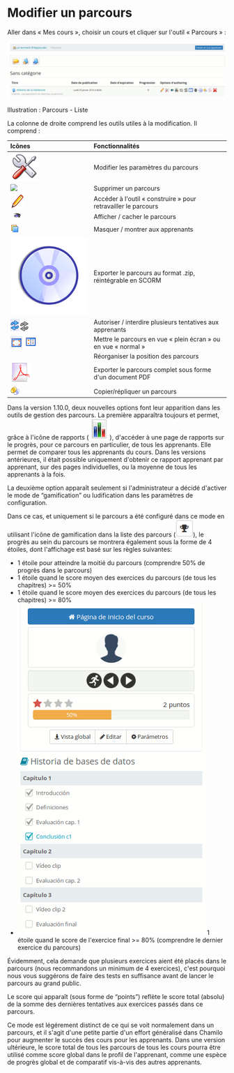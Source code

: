 # Modifier un parcours

Aller dans « Mes cours », choisir un cours et cliquer sur l'outil « Parcours » :

![](../../.gitbook/assets/image131%20%281%29.png)

Illustration : Parcours - Liste

La colonne de droite comprend les outils utiles à la modification. Il comprend :

| Icônes | Fonctionnalités |
| :--- | :--- |
| ![](../../.gitbook/assets/reference.png) | Modifier les paramètres du parcours |
| ![](../../.gitbook/assets/graficos27.pnh) | Supprimer un parcours |
| ![](../../.gitbook/assets/edit.png) | Accéder à l'outil « construire » pour retravailler le parcours |
| ![](../../.gitbook/assets/images194%20%281%29.png) | Afficher / cacher le parcours |
| ![](../../.gitbook/assets/images195%20%281%29.png) | Masquer / montrer aux apprenants |
| ![](../../.gitbook/assets/images108%20%283%29.svg) | Exporter le parcours au format .zip, réintégrable en SCORM |
| ![](../../.gitbook/assets/images201%20%281%29.png)![](../../.gitbook/assets/images197%20%281%29.png) | Autoriser / interdire plusieurs tentatives aux apprenants |
| ![](../../.gitbook/assets/images202%20%283%29.png) ![](../../.gitbook/assets/images198%20%281%29.png)| Mettre le parcours en vue « plein écran » ou en vue « normal » |
|  | Réorganiser la position des parcours |
| ![](../../.gitbook/assets/images114%20%288%29.png) | Exporter le parcours complet sous forme d'un document PDF |
| ![](../../.gitbook/assets/graphics40%20%285%29.png) | Copier/répliquer un parcours |

Dans la version 1.10.0, deux nouvelles options font leur apparition dans les outils de gestion des parcours. La première apparaîtra toujours et permet, grâce à l'icône de rapports \(![](../../.gitbook/assets/image133%20%281%29.png)\), d'accéder à une page de rapports sur le progrès, pour ce parcours en particulier, de tous les apprenants. Elle permet de comparer tous les apprenants du cours. Dans les versions antérieures, il était possible uniquement d'obtenir ce rapport apprenant par apprenant, sur des pages individuelles, ou la moyenne de tous les apprenants à la fois.

La deuxième option apparaît seulement si l'administrateur a décidé d'activer le mode de “gamification” ou ludification dans les paramètres de configuration.

Dans ce cas, et uniquement si le parcours a été configuré dans ce mode en utilisant l'icône de gamification dans la liste des parcours \(![](../../.gitbook/assets/image134%20%281%29.png)\), le progrès au sein du parcours se montrera également sous la forme de 4 étoiles, dont l'affichage est basé sur les règles suivantes:

* 1 étoile pour atteindre la moitié du parcours \(comprendre 50% de progrès dans le parcours\)
* 1 étoile quand le score moyen des exercices du parcours \(de tous les chapitres\) &gt;= 50%
* 1 étoile quand le score moyen des exercices du parcours \(de tous les chapitres\) &gt;= 80%
* ![](../../.gitbook/assets/image135%20%281%29.png)1 étoile quand le score de l'exercice final &gt;= 80% \(comprendre le dernier exercice du parcours\)

Évidemment, cela demande que plusieurs exercices aient été placés dans le parcours \(nous recommandons un minimum de 4 exercices\), c'est pourquoi nous vous suggérons de faire des tests en suffisance avant de lancer le parcours au grand public.

Le score qui apparaît \(sous forme de “points”\) reflète le score total \(absolu\) de la somme des dernières tentatives aux exercices passés dans ce parcours.

Ce mode est légérement distinct de ce qui se voit normalement dans un parcours, et il s'agit d'une petite partie d'un effort généralisé dans Chamilo pour augmenter le succès des cours pour les apprenants. Dans une version ultérieure, le score total de tous les parcours de tous les cours pourra être utilisé comme score global dans le profil de l'apprenant, comme une espèce de progrès global et de comparatif vis-à-vis des autres apprenants.

